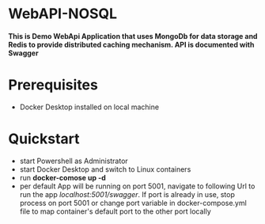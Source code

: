 # WebAPI-NOSQL

#### This is Demo WebApi Application that uses MongoDb for data storage and Redis to provide distributed caching mechanism. API is documented with Swagger

# Prerequisites
- Docker Desktop installed on local machine

# Quickstart
- start Powershell as Administrator
- start Docker Desktop and switch to Linux containers
- run **docker-comose up -d**
- per default App will be running on port 5001, navigate to following Url to run the app *localhost:5001/swagger*. If port is already in use, stop process on port 5001 or change port variable in docker-compose.yml file to map container's default port to the other port locally
